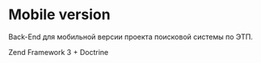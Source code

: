 # Mobile version

Back-End для мобильной версии проекта поисковой системы по ЭТП.

Zend Framework 3 + Doctrine

